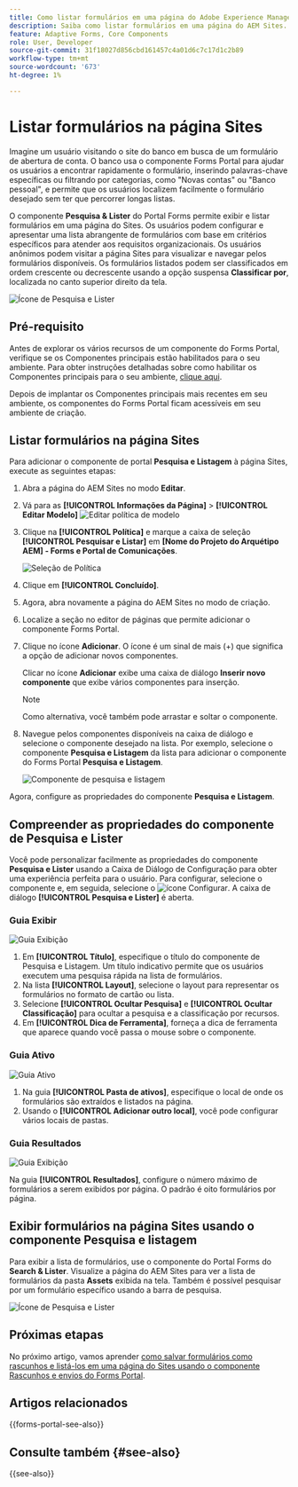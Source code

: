 ```yaml
---
title: Como listar formulários em uma página do Adobe Experience Manager Sites usando o componente do Forms Portal?
description: Saiba como listar formulários em uma página do AEM Sites.
feature: Adaptive Forms, Core Components
role: User, Developer
source-git-commit: 31f18027d856cbd161457c4a01d6c7c17d1c2b89
workflow-type: tm+mt
source-wordcount: '673'
ht-degree: 1%

---
```



# Listar formulários na página Sites

Imagine um usuário visitando o site do banco em busca de um formulário de abertura de conta. O banco usa o componente Forms Portal para ajudar os usuários a encontrar rapidamente o formulário, inserindo palavras-chave específicas ou filtrando por categorias, como &quot;Novas contas&quot; ou &quot;Banco pessoal&quot;, e permite que os usuários localizem facilmente o formulário desejado sem ter que percorrer longas listas.

O componente **Pesquisa &amp; Lister** do Portal Forms permite exibir e listar formulários em uma página do Sites. Os usuários podem configurar e apresentar uma lista abrangente de formulários com base em critérios específicos para atender aos requisitos organizacionais. Os usuários anônimos podem visitar a página Sites para visualizar e navegar pelos formulários disponíveis. Os formulários listados podem ser classificados em ordem crescente ou decrescente usando a opção suspensa **Classificar por**, localizada no canto superior direito da tela.

![Ícone de Pesquisa e Lister](assets/search-and-lister-component.png)

## Pré-requisito

Antes de explorar os vários recursos de um componente do Forms Portal, verifique se os Componentes principais estão habilitados para o seu ambiente. Para obter instruções detalhadas sobre como habilitar os Componentes principais para o seu ambiente, [clique aqui](/help/forms/enable-adaptive-forms-core-components.md).

<!--
## Enable Forms Portal components for your existing environment

To enable out-of-the-box Forms Portal components on existing AEM Forms as a Cloud Service, perform the following steps:

1. **Clone Cloud Manager Git repository on your local development instance:**  Your Cloud Manager Git repository contains a default AEM project. It is based on [AEM Archetype](https://github.com/adobe/aem-project-archetype/). Clone your Cloud Manager Git Repository using Self-Service Git Account Management from Cloud Manager UI to bring the project on your local development environment. For details on accessing the repository, see [Accessing Repositories](https://experienceleague.adobe.com/docs/experience-manager-cloud-manager/using/managing-code/accessing-repos.html?lang=pt-BR).  

1. **Create [!DNL Experience Manager Forms] as a [Cloud Service] project:** Create [!DNL Experience Manager Forms] as a [Cloud Service] project based on [AEM Archetype 50](https://github.com/adobe/aem-project-archetype/releases/tag/aem-project-archetype-50) or later. The archetype help developers easily start developing for [!DNL AEM Forms] as a Cloud Service. It also includes some sample themes and templates to help you started quickly.

    To create [!DNL Experience Manager Forms] as a Cloud Service project, open the command prompt and run the below command. To include [!DNL Forms] specific configurations, themes, and templates, set `includeForms=y`.  

    ```shell
    mvn -B archetype:generate -DarchetypeGroupId=com.adobe.aem -DarchetypeArtifactId=aem-project-archetype -DarchetypeVersion=30 -DaemVersion="cloud" -DappTitle="My Site" -DappId="mysite" -DgroupId="com.mysite" -DincludeForms="y"
    ```

    Also, change `appTitle`, `appId`, and `groupId`, in the above command to reflect your environment.

    After the project is ready, update the `<core.forms.components.version>x.y.z</core.forms.components.version>` property in the top-level `pom.xml` of the Archetype project to reflect the latest version of [core-forms-components](https://github.com/adobe/aem-core-forms-components) in your `AEM Archetype` project. 
 
1. **Deploy the project to your local development environment:** You can use the following command to deploy to your local development environment

    `mvn -PautoInstallPackage clean install`

    For the complete list of commands, see [Building and Installing](https://experienceleague.adobe.com/docs/experience-manager-core-components/using/developing/archetype/using.html?lang=pt-BR#building-and-installing)

1. [Deploy the archetype to your [!DNL AEM Forms] as a Cloud Service environment](https://experienceleague.adobe.com/docs/experience-manager-cloud-service/content/implementing/developing/aem-project-content-package-structure.html?lang=pt-BR#embeddeds). -->

Depois de implantar os Componentes principais mais recentes em seu ambiente, os componentes do Forms Portal ficam acessíveis em seu ambiente de criação.

## Listar formulários na página Sites

Para adicionar o componente de portal **Pesquisa e Listagem** à página Sites, execute as seguintes etapas:

1. Abra a página do AEM Sites no modo **Editar**.
1. Vá para as **[!UICONTROL Informações da Página]** > **[!UICONTROL Editar Modelo]**
   ![Editar política de modelo](/help/forms/assets/save-form-as-draft-edit-template.png)

1. Clique na **[!UICONTROL Política]** e marque a caixa de seleção **[!UICONTROL Pesquisar e Listar]** em **[Nome do Projeto do Arquétipo AEM] - Forms e Portal de Comunicações**.

   ![Seleção de Política](/help/forms/assets/search-lister-enable-policy.png)

1. Clique em **[!UICONTROL Concluído]**.
1. Agora, abra novamente a página do AEM Sites no modo de criação.
1. Localize a seção no editor de páginas que permite adicionar o componente Forms Portal.

1. Clique no ícone **Adicionar**. O ícone é um sinal de mais (+) que significa a opção de adicionar novos componentes.

   Clicar no ícone **Adicionar** exibe uma caixa de diálogo **Inserir novo componente** que exibe vários componentes para inserção.

   >[!NOTE]
   >
   > Como alternativa, você também pode arrastar e soltar o componente.

1. Navegue pelos componentes disponíveis na caixa de diálogo e selecione o componente desejado na lista. Por exemplo, selecione o componente **Pesquisa e Listagem** da lista para adicionar o componente do Forms Portal **Pesquisa e Listagem**.

   ![Componente de pesquisa e listagem](/help/forms/assets/add-search-lister.png)

Agora, configure as propriedades do componente **Pesquisa e Listagem**.

## Compreender as propriedades do componente de Pesquisa e Lister

Você pode personalizar facilmente as propriedades do componente **Pesquisa e Lister** usando a Caixa de Diálogo de Configuração para obter uma experiência perfeita para o usuário. Para configurar, selecione o componente e, em seguida, selecione o ![ícone Configurar](assets/configure_icon.png). A caixa de diálogo **[!UICONTROL Pesquisa e Lister]** é aberta.

### Guia Exibir

![Guia Exibição](/help/forms/assets/search-and-lister-display-tab.png)

1. Em **[!UICONTROL Título]**, especifique o título do componente de Pesquisa e Listagem. Um título indicativo permite que os usuários executem uma pesquisa rápida na lista de formulários.
1. Na lista **[!UICONTROL Layout]**, selecione o layout para representar os formulários no formato de cartão ou lista.
1. Selecione **[!UICONTROL Ocultar Pesquisa]** e **[!UICONTROL Ocultar Classificação]** para ocultar a pesquisa e a classificação por recursos.
1. Em **[!UICONTROL Dica de Ferramenta]**, forneça a dica de ferramenta que aparece quando você passa o mouse sobre o componente.

### Guia Ativo

![Guia Ativo](/help/forms/assets/search-and-lister-asset-tab.png)

1. Na guia **[!UICONTROL Pasta de ativos]**, especifique o local de onde os formulários são extraídos e listados na página.
1. Usando o **[!UICONTROL Adicionar outro local]**, você pode configurar vários locais de pastas.

### Guia Resultados

![Guia Exibição](/help/forms/assets/search-and-lister-result-tab.png)

Na guia **[!UICONTROL Resultados]**, configure o número máximo de formulários a serem exibidos por página. O padrão é oito formulários por página.

## Exibir formulários na página Sites usando o componente Pesquisa e listagem

Para exibir a lista de formulários, use o componente do Portal Forms do **Search &amp; Lister**. Visualize a página do AEM Sites para ver a lista de formulários da pasta **Assets** exibida na tela. Também é possível pesquisar por um formulário específico usando a barra de pesquisa.

![Ícone de Pesquisa e Lister](assets/search-and-lister-component.png)

<!--
## Configure Azure Storage for Adaptive Forms {#configure-azure-storage-adaptive-forms}

[[!DNL Experience Manager Forms] Data Integration](data-integration.md) provides [!DNL Azure] storage configuration to integrate forms with [!DNL Azure] storage services. The Form Data Model (FDM) can be used to create Adaptive Forms that interact with [!DNL Azure] server to enable business workflows.

### Create Azure Storage Configuration {#create-azure-storage-configuration}

Before executing these steps, ensure that you have an Azure storage account and an access key to authorize access to the [!DNL Azure] storage account.

1. Navigate to **[!UICONTROL Tools]** &gt; **[!UICONTROL Cloud Services]** &gt; **[!UICONTROL Azure Storage]**.
1. Select a folder to create the configuration and select **[!UICONTROL Create]**.
1. Specify a title for the configuration in the **[!UICONTROL Title]** field.
1. Specify the name of the [!DNL Azure] storage account in the **[!UICONTROL Azure Storage Account]** field.

### Configure Unified Storage Connector for Forms Portal {#configure-usc-forms-portal}

Perform the following steps to configure Unified Storage Connector for AEM Workflows:

1. Navigate to **[!UICONTROL Tools]** &gt; **[!UICONTROL Forms]** &gt; **[!UICONTROL Unified Storage Connector]**.
1. In the **[!UICONTROL Forms Portal]** section, select **[!UICONTROL Azure]** from the **[!UICONTROL Storage]** drop-down list.
1. Specify the [configuration path for the Azure storage configuration](#create-azure-storage-configuration) in the **[!UICONTROL Storage Configuration Path]** field.
1. Select **[!UICONTROL Publish]** and then select **[!UICONTROL Save]** to save the configuration.

## Enable Forms Portal Components {#enable-forms-portal-components}

To use any core component (including the out-of-the-box portal components) in an Adobe Experience Manager (AEM) site, you must create a proxy component and enable it for your site. For creating a proxy component and enabling portal components, see [Using Core Components](https://experienceleague.adobe.com/docs/experience-manager-core-components/using/get-started/using.html?lang=pt-BR#create-proxy-components). 

Once a portal component is enabled, you can use it in the author instance of your sites page.

## Add and Configure Forms Portal Components {#configure-forms-portal-components}

You can create and customize Forms Portal on websites authored using AEM by adding and configuring the portal components. Ensure that the [components are enabled](#enable-forms-portal-components) before using them in the Forms Portal.

To add a component, either drag and drop the component from the Components pane to the layout container on the page, or select the add icon on the layout container and add the component from the [!UICONTROL Insert New Component] dialog.

### Configure Drafts & Submissions Component {#configure-drafts-submissions-component}

The Drafts & Submissions component displays forms that are saved as draft for completing later and submitted forms. To configure, select the component and then select the ![Configure icon](assets/configure_icon.png). In the [!UICONTROL Drafts and Submissions] dialog, specify the title to indicate the form listing as draft or submitted forms. Also select whether the component should list draft forms or submitted forms in card or list format.

![Drafts icon](assets/drafts-component.png)

![Submissions icon](assets/submission-listing.png)

### Configure Search & Lister Component {#configure-search-lister-component}

The Search & Lister component is used to list adaptive forms on a page and to implement search on the listed forms. 

![Search and Lister icon](assets/search-and-lister-component.png)

To configure, select the component and then select the ![Configure icon](assets/configure_icon.png). The [!UICONTROL Search and Lister] dialog opens.

1. In the [!UICONTROL Display] tab, configure the following:
    * In **[!UICONTROL Title]**, specify the title for the Search & Lister component. An indicative title enables the users perform quick search across the list of forms.
    * From the **[!UICONTROL Layout]** list, select the layout to represent the forms in card or list format.
    * Select **[!UICONTROL Hide Search]** and **[!UICONTROL Hide Sorting]** to hide the search and sort by features.
    * In **[!UICONTROL Tooltip]**, provide the tooltip that appears when you hover over the component. 
1. In the [!UICONTROL Asset Folder] tab, specify the location from where the forms are pulled and listed on the page. You can configure multiple folder locations.
1. In the [!UICONTROL Results] tab, configure the maximum number of forms to display per page. The default is eight forms per page.

### Configure Link Component {#configure-link-component}

The link component enables you to provide links to an adaptive form on the page. To configure, select the component and then select the ![Configure icon](assets/configure_icon.png). The [!UICONTROL Edit Link Component] dialog opens.

1. In the [!UICONTROL Display] tab, provide the link caption and tooltip to ease identification of the forms represented by the link.
1. In the [!UICONTROL Asset Info] tab, specify the repository path where the asset is stored. 
1. In the [!UICONTROL Query Params] tab, specify the additional parameters in the key-value pair format. When the link is clicked, these additional parameters and passed along with the form.

## Configure Asynchronous Form Submission Using Adobe Sign {#configure-asynchronous-form-submission-using-adobe-sign}

You can configure to submit an adaptive form only when all the recipients have completed the signing ceremony. Follow the steps below to configure the setting using Adobe Sign.

1. In the author instance, open an Adaptive Form in the edit mode.
1. From the left pane, select the Properties icon and expand the **[!UICONTROL ELECTRONIC SIGNTATURE]** option.
1. Select **[!UICONTROL Enable Adobe Sign]**. Various configuration options display. 
1. In the [!UICONTROL Submit the form] section, select the **[!UICONTROL after every recipient completes signing ceremony]** option to configure the Submit Form action, where the form is first sent to all the recipients for signing. Once all the recipients have signed the form, only then the form is submitted. 

## Save Adaptive Forms As Drafts {#save-adaptive-forms-as-drafts}

You can save forms as Drafts for completing them later. There are two ways in which a form is saved as a draft:

* Create a "Save Form" rule on a form component, for example, a button. On clicking the button, the rule triggers and the form are saved a draft.
* Enable Auto-Save feature, which saves the form as per the specified event or after a configured interval of time.

### Create Rules to Save an Adaptive Form as Draft {#rule-to-save-adaptive-form-as-draft}

To create a "Save Form" rule on a form component, for example, a button, follow the steps below:

1. In the author instance, open an Adaptive Form in edit mode.
1. From the left pane, select ![Components icon](assets/components_icon.png) and drag the [!UICONTROL Button] component to the form.
1. Select the [!UICONTROL Button] component and then select the ![Configure icon](assets/configure_icon.png). 
1. Select the [!UICONTROL Edit Rules] icon to open the Rule Editor. 
1. Select **[!UICONTROL Create]** to configure and create the rule.
1. In the [!UICONTROL When] section, select "is clicked" and in the [!UICONTROL Then] section, select the "Save Form" options.
1. Select **[!UICONTROL Done]** to save the rule.

### Enable Auto-save {#enable-auto-save}

You can configure the auto-save feature for an adaptive form as follows:

1. In the author instance, open an Adaptive Form in edit mode.
1. From the left pane, select the ![Properties icon](assets/configure_icon.png) and expand the [!UICONTROL AUTO-SAVE] option.
1. Select the **[!UICONTROL Enable]** check box to enable auto-save of the form. You can configure the following:
* By default, the [!UICONTROL Adaptive Form Event] is set to "true", which implies that the form is auto-saved after every event.
* In [!UICONTROL Trigger], configure to trigger auto-save based on the occurrence of an event or after a specific interval of time.
-->


## Próximas etapas

No próximo artigo, vamos aprender [como salvar formulários como rascunhos e listá-los em uma página do Sites usando o componente Rascunhos e envios do Forms Portal](/help/forms/save-core-component-based-form-as-draft.md).

## Artigos relacionados

{{forms-portal-see-also}}

## Consulte também {#see-also}

{{see-also}}